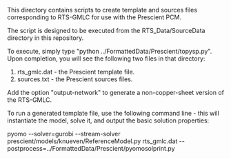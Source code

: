 This directory contains scripts to create template and sources files corresponding to RTS-GMLC for use with the Prescient PCM.

The script is designed to be executed from the RTS_Data/SourceData directory in this repository. 

To execute, simply type "python ../FormattedData/Prescient/topysp.py". Upon completion, you will see the following two files in that directory:
1) rts_gmlc.dat - the Prescient template file.
2) sources.txt - the Prescient sources files.

Add the option "output-network" to generate a non-copper-sheet version of the RTS-GMLC.

To run a generated template file, use the following command line - this will instantiate the model, solve it, and output the basic solution properties:

pyomo --solver=gurobi --stream-solver prescient/models/knueven/ReferenceModel.py rts_gmlc.dat --postprocess=../FormattedData/Prescient/pyomosolprint.py
